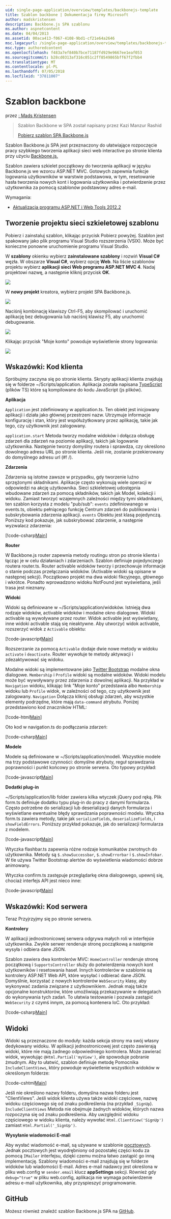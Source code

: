```yaml
---
uid: single-page-application/overview/templates/backbonejs-template
title: Szablon backbone | Dokumentacja firmy Microsoft
author: madskristensen
description: Backbone.js SPA szablonu
ms.author: aspnetcontent
ms.date: 04/04/2013
ms.assetid: 00aca413-f067-4108-9bd1-cf21e64a2646
msc.legacyurl: /single-page-application/overview/templates/backbonejs-template
msc.type: authoredcontent
ms.openlocfilehash: f483a7ef840b7bce71187fd929e9667ee1eaf053
ms.sourcegitcommit: b28cd0313af316c051c2ff8549865bff67f2fbb4
ms.translationtype: MT
ms.contentlocale: pl-PL
ms.lasthandoff: 07/05/2018
ms.locfileid: "37811007"
---
```

<a name="backbone-template"></a>Szablon backbone
====================
przez [: Mads Kristensen](https://github.com/madskristensen)

> Szablon Backbone w SPA został napisany przez Kazi Manzur Rashid
> 
> [Pobierz szablon SPA Backbone.js](https://go.microsoft.com/fwlink/?LinkId=293631)


Szablon Backbone.js SPA jest przeznaczony do ułatwiające rozpoczęcie pracy szybkiego tworzenia aplikacji sieci web interactive po stronie klienta przy użyciu [Backbone.js.](http://backbonejs.org/)

Szablon zawiera szkielet początkowy do tworzenia aplikacji w języku Backbone.js we wzorcu ASP.NET MVC. Gotowych zapewnia funkcje logowania użytkowników w warstwie podstawowa, w tym, resetowanie hasła tworzenia nowych kont i logowania użytkownika i potwierdzenie przez użytkownika za pomocą szablonów podstawowy adres e-mail.

Wymagania:

- [Aktualizacja programu ASP.NET i Web Tools 2012.2](https://go.microsoft.com/fwlink/?LinkId=282650)

## <a name="create-a-backbone-template-project"></a>Tworzenie projektu sieci szkieletowej szablonu

Pobierz i zainstaluj szablon, klikając przycisk Pobierz powyżej. Szablon jest spakowany jako plik programu Visual Studio rozszerzenia (VSIX). Może być konieczne ponowne uruchomienie programu Visual Studio.

W **szablony** okienku wybierz **zainstalowane szablony** i rozwiń **Visual C#** węzła. W obszarze **Visual C#**, wybierz opcję **Web**. Na liście szablonów projektu wybierz **aplikacji sieci Web programu ASP.NET MVC 4**. Nadaj projektowi nazwę, a następnie kliknij przycisk **OK**.

![](backbonejs-template/_static/image1.png)

W **nowy projekt** kreatora, wybierz projekt SPA Backbone.js.

![](backbonejs-template/_static/image2.png)

Naciśnij kombinację klawiszy Ctrl-F5, aby skompilować i uruchomić aplikację bez debugowania lub naciśnij klawisz F5, aby uruchomić debugowanie.

![](backbonejs-template/_static/image3.png)

Klikając przycisk "Moje konto" powoduje wyświetlenie strony logowania:

![](backbonejs-template/_static/image4.png)

## <a name="walkthrough-client-code"></a>Wskazówki: Kod klienta

Spróbujmy zaczyna się po stronie klienta. Skrypty aplikacji klienta znajdują się w folderze ~/Scripts/application. Aplikacja została napisana [TypeScript](http://www.typescriptlang.org/) (plików TS) które są kompilowane do kodu JavaScript (js plików).

**Aplikacja**

`Application` jest zdefiniowany w application.ts. Ten obiekt jest inicjowany aplikacji i działa jako głównej przestrzeni nazw. Utrzymuje informacje konfigurację i stan, który jest współużytkowany przez aplikację, takie jak tego, czy użytkownik jest zalogowany.

`application.start` Metoda tworzy modalne widoków i dołącza obsługę zdarzeń dla zdarzeń na poziomie aplikacji, takich jak logowanie użytkownika. Następnie tworzy domyślny routera i sprawdza, czy określono dowolnego adresu URL po stronie klienta. Jeśli nie, zostanie przekierowany do domyślnego adresu url (#! /).

**Zdarzenia**

Zdarzenia są istotne zawsze w przypadku, gdy tworzenie luźno sprzężonymi składnikami. Aplikacje często wykonują wiele operacji w odpowiedzi na akcję użytkownika. Sieci szkieletowej udostępnia wbudowane zdarzeń za pomocą składników, takich jak Model, kolekcji i widoku. Zamiast tworzyć wzajemnych zależności między tymi składnikami, ten szablon korzysta z modelu "pub/sub": `events` zdefiniowanego w events.ts, obiektu pełniącego funkcję Centrum zdarzeń do publikowania i subskrybowania zdarzenia aplikacji. `events` Obiektu jest klasą pojedynczą. Poniższy kod pokazuje, jak subskrybować zdarzenie, a następnie wyzwalacz zdarzenia:

[!code-csharp[Main](backbonejs-template/samples/sample1.cs)]

**Router**

W Backbone.js router zapewnia metody routingu stron po stronie klienta i łącząc je w celu działaniach i zdarzeniach. Szablon definiuje pojedynczego routera router.ts. Router activable widoków tworzy i przechowuje informacje o stanie podczas przełączania widoków. (Activable widoki są opisane w następnej sekcji). Początkowo projekt ma dwa widoki fikcyjnego, głównego i wkrótce. Ponadto wprowadzono widoku NotFound jest wyświetlana, jeśli trasa jest nieznany.

**Widoki**

Widoki są definiowane w ~/Scripts/application/widoków. Istnieją dwa rodzaje widoków, activable widoków i modalne okno dialogowe. Widoki activable są wywoływane przez router. Widok activable jest wyświetlany, inne widoki activable stają się nieaktywne. Aby utworzyć widok activable, rozszerzyć widok z `Activable` obiektu:

[!code-javascript[Main](backbonejs-template/samples/sample2.js)]

Rozszerzanie za pomocą `Activable` dodaje dwie nowe metody w widoku `activate` i `deactivate`. Router wywołuje te metody aktywacji i zdezaktywować się widoku.

Modalne widoki są implementowane jako [Twitter Bootstrap](http://twitter.github.com/bootstrap/) modalne okna dialogowe. `Membership` i `Profile` widoki są modalne widoków. Widoki modelu może być wywoływany przez zdarzenia z dowolnej aplikacji. Na przykład w `Navigation` widoku, klikając link "Moje konto" przedstawia albo `Membership` widoku lub `Profile` widok, w zależności od tego, czy użytkownik jest zalogowany. `Navigation` Dołącza kliknij obsługi zdarzeń, aby wszystkie elementy podrzędne, które mają `data-command` atrybutu. Poniżej przedstawiono kod znaczników HTML:

[!code-html[Main](backbonejs-template/samples/sample3.html)]

Oto kod w navigation.ts do podłączania zdarzeń:

[!code-csharp[Main](backbonejs-template/samples/sample4.cs)]

**Modele**

Modele są definiowane w ~/Scripts/application/modeli. Wszystkie modele ma trzy podstawowe czynności: domyślne atrybuty, reguł sprawdzania poprawności i punkt końcowy po stronie serwera. Oto typowy przykład:

[!code-javascript[Main](backbonejs-template/samples/sample5.js)]

**Dodatki plug-in**

~/Scripts/application/lib folder zawiera kilka wtyczek jQuery pod ręką. Plik form.ts definiuje dodatku typu plug-in do pracy z danymi formularza. Często potrzebne do serializacji lub deserializacji danych formularza i wyświetlane ewentualne błędy sprawdzania poprawności modelu. Wtyczka form.ts zawiera metody, takie jak `serializeFields`, `deserializeFields`, i `showFieldErrors`. Poniższy przykład pokazuje, jak do serializacji formularza z modelem.

[!code-javascript[Main](backbonejs-template/samples/sample6.js)]

Wtyczka flashbar.ts zapewnia różne rodzaje komunikatów zwrotnych do użytkownika. Metody są `$.showSuccessbar`, `$.showErrorbar` i `$.showInfobar`. W tle używa Twitter Bootstrap alertów do wyświetlenia wiadomości dobrze animowany.

Wtyczka confirm.ts zastępuje przeglądarkę okna dialogowego, upewnij się, chociaż interfejs API jest nieco inne:

[!code-javascript[Main](backbonejs-template/samples/sample7.js)]

## <a name="walkthrough-server-code"></a>Wskazówki: Kod serwera

Teraz Przyjrzyjmy się po stronie serwera.

**Kontrolery**

W aplikacji jednostronicowej serwera odgrywa małych roli w interfejsie użytkownika. Zwykle serwer renderuje stronę początkową a następnie wysyła i odbiera dane JSON.

Szablon zawiera dwa kontrolerów MVC: `HomeController` renderuje stronę początkową i `SupportsController` służy do potwierdzenia nowych kont użytkowników i resetowania haseł. Innych kontrolerów w szablonie są kontrolery ASP.NET Web API, które wysyłać i odbierać dane JSON. Domyślnie, korzystać z nowych kontrolerów `WebSecurity` klasy, aby wykonywać zadania związane z użytkownikiem. Jednak mają także opcjonalne konstruktorów, które umożliwiają przekazywanie w delegatach do wykonywania tych zadań. To ułatwia testowanie i pozwala zastąpić `WebSecurity` z czymś innym, za pomocą kontenera IoC. Oto przykład:

[!code-csharp[Main](backbonejs-template/samples/sample8.cs)]

## <a name="views"></a>Widoki

Widoki są przeznaczone do moduły: każda sekcja strony ma swój własny dedykowany widoku. W aplikacji jednostronicowej jest często zawierają widoki, które nie mają żadnego odpowiedniego kontrolera. Może zawierać widok, wywołując `@Html.Partial('myView')`, ale spowoduje pobranie żmudnym. Aby to ułatwić, szablon definiuje metodę Pomocnika `IncludeClientViews`, który powoduje wyświetlenie wszystkich widoków w określonym folderze:

[!code-cshtml[Main](backbonejs-template/samples/sample9.cshtml)]

Jeśli nie określono nazwy folderu, domyślna nazwa folderu jest "ClientViews". Jeśli widok klienta używa także widoki częściowe, nazwę widoku częściowego się od znaku podkreślenia (na przykład `_SignUp`). `IncludeClientViews` Metoda nie obejmuje żadnych widoków, których nazwa rozpoczyna się od znaku podkreślenia. Aby uwzględnić widoku częściowego w widoku klienta, należy wywołać `Html.ClientView('SignUp')` zamiast `Html.Partial('_SignUp')`.

**Wysyłanie wiadomości E-mail**

Aby wysłać wiadomość e-mail, są używane w szablonie [pocztowych](http://aboutcode.net/postal). Jednak pocztowych jest wyodrębniony od pozostałej części kodu za pomocą `IMailer` interfejsu, dzięki czemu można łatwo zastąpić go inną implementację. Szablony wiadomości e-mail znajdują się w folderze widoków lub wiadomości E-mail. Adres e-mail nadawcy jest określona w pliku web.config w `sender.email` klucz **appSettings** sekcji. Również gdy `debug="true"` w pliku web.config, aplikacja nie wymaga potwierdzenie adresu e-mail użytkownika, aby przyspieszyć programowanie.

## <a name="github"></a>GitHub

Możesz również znaleźć szablon Backbone.js SPA na [GitHub](https://github.com/kazimanzurrashid/AspNetMvcBackboneJsSpa).

